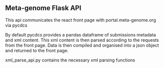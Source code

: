 ## Meta-genome Flask API

This api communicates the react front page with portal.meta-genome.org via pycdcs

By default pycdcs provides a pandas dataframe of submissions metadata and xml content. This xml content is then parsed according to the requests from the front page. Data is then compiled and organised into a json object and returned to the front page.

xml_parse_api.py contains the necessary xml parsing functions